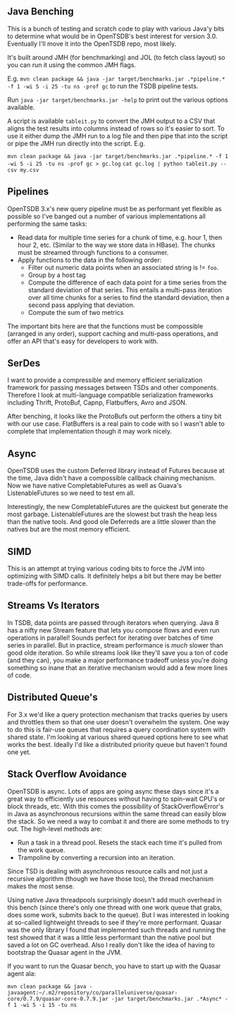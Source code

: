## Java Benching
This is a bunch of testing and scratch code to play with various Java'y bits to determine what would be in OpenTSDB's best interest for version 3.0. Eventually I'll move it into the OpenTSDB repo, most likely.

It's built around JMH (for benchmarking) and JOL (to fetch class layout) so you can run it using the common JMH flags.

E.g. ``mvn clean package && java -jar target/benchmarks.jar .*pipeline.* -f 1 -wi 5 -i 25 -tu ns -prof gc`` to run the TSDB pipeline tests.

Run ``java -jar target/benchmarks.jar -help`` to print out the various options available.

A script is available ``tableit.py`` to convert the JMH output to a CSV that aligns the test results into columns instead of rows so it's easier to sort. To use it either dump the JMH run to a log file and then pipe that into the script or pipe the JMH run directly into the script. E.g.

``mvn clean package && java -jar target/benchmarks.jar .*pipeline.* -f 1 -wi 5 -i 25 -tu ns -prof gc > gc.log``
``cat gc.log | python tableit.py --csv my.csv``

## Pipelines

OpenTSDB 3.x's new query pipeline must be as performant yet flexible as possible so I've banged out a number of various implementations all performing the same tasks:

* Read data for multiple time series for a chunk of time, e.g. hour 1, then hour 2, etc. (Similar to the way we store data in HBase). The chunks must be streamed through functions to a consumer.
* Apply functions to the data in the following order:
  * Filter out numeric data points when an associated string is != ``foo``.
  * Group by a host tag
  * Compute the difference of each data point for a time series from the standard deviation of that series. This entails a multi-pass iteration over all time chunks for a series to find the standard deviation, then a second pass applying that deviation.
  * Compute the sum of two metrics

The important bits here are that the functions must be compossible (arranged in any order), support caching and multi-pass operations, and offer an API that's easy for developers to work with.

## SerDes

I want to provide a compressible and memory efficient serialization framework for passing messages between TSDs and other components. Therefore I look at multi-language compatible serialization frameworks including Thrift, ProtoBuf, Capnp, Flatbuffers, Avro and JSON. 

After benching, it looks like the ProtoBufs out perform the others a tiny bit with our use case. FlatBuffers is a real pain to code with so I wasn't able to complete that implementation though it may work nicely.

## Async

OpenTSDB uses the custom Deferred library instead of Futures because at the time, Java didn't have a compossible callback chaining mechanism. Now we have native CompletableFutures as well as Guava's ListenableFutures so we need to test em all.

Interestingly, the new CompletableFutures are the quickest but generate the most garbage. ListenableFutures are the slowest but trash the heap less than the native tools. And good ole Deferreds are a little slower than the natives but are the most memory efficient. 

## SIMD

This is an attempt at trying various coding bits to force the JVM into optimizing with SIMD calls. It definitely helps a bit but there may be better trade-offs for performance.

## Streams Vs Iterators

In TSDB, data points are passed through iterators when querying. Java 8 has a nifty new Stream feature that lets you compose flows and even run operations in parallel! Sounds perfect for iterating over batches of time series in parallel. But in practice, stream performance is *much* slower than good olde iteration. So while streams *look* like they'll save you a ton of code (and they can), you make a major performance tradeoff unless you're doing something so inane that an iterative mechanism would add a few more lines of code.

## Distributed Queue's

For 3.x we'd like a query protection mechanism that tracks queries by users and throttles them so that one user doesn't overwhelm the system. One way to do this is fair-use queues that requires a query coordination system with shared state. I'm looking at various shared queued options here to see what works the best. Ideally I'd like a distributed priority queue but haven't found one yet.

## Stack Overflow Avoidance

OpenTSDB is async. Lots of apps are going async these days since it's a great way to efficiently use resources without having to spin-wait CPU's or block threads, etc. With this comes the possibility of StackOverflowError's in Java as asynchronous recursions within the same thread can easily blow the stack. So we need a way to combat it and there are some methods to try out. The high-level methods are:

* Run a task in a thread pool. Resets the stack each time it's pulled from the work queue.
* Trampoline by converting a recursion into an iteration.

Since TSD is dealing with asynchronous resource calls and not just a recursive algorithm (though we have those too), the thread mechanism makes the most sense.

Using native Java threadpools surprisingly doesn't add much overhead in this bench (since there's only one thread with one work queue that grabs, does some work, submits back to the queue). But I was interested in looking at so-called lightweight threads to see if they're more performant. Quasar was the only library I found that implemented such threads and running the test showed that it was a little less performant than the native pool but saved a lot on GC overhead. Also I really don't like the idea of having to bootstrap the Quasar agent in the JVM.

If you want to run the Quasar bench, you have to start up with the Quasar agent ala:

``mvn clean package && java -javaagent:~/.m2/repository/co/paralleluniverse/quasar-core/0.7.9/quasar-core-0.7.9.jar -jar target/benchmarks.jar .*Async* -f 1 -wi 5 -i 15 -tu ns``